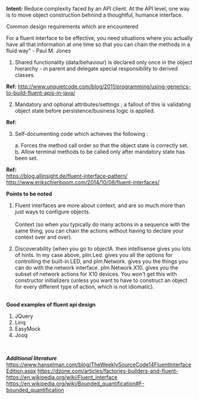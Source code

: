 **Intent:** Reduce complexity faced by an API client. At the API level, one way
 is to move object construction behnind a thoughtful, humance interface.

Common design requirements which are encountered

For a fluent interface to be effective, you need situations where you actually have all that information at one time so that you can chain the methods in a fluid way" - Paul M. Jones

1. Shared functionality (data/behaviour) is declared only once in the object hierarchy - 
in parent and delegate special responsibility to derived classes.

**Ref:** http://www.unquietcode.com/blog/2011/programming/using-generics-to-build-fluent-apis-in-java/

2. Mandatory and optional attributes/settings ; a fallout of this is validating
object state before persistence/business logic is applied.

**Ref:**
  
3. Self-documenting code which achieves the following : 

    a. Forces the method call order so that the object state is correctly set. <br>
    b. Allow terminal methods to be called only after mandatory state has been set.

**Ref:** 
<br>
https://blog.allinsight.de/fluent-interface-pattern/
<br>
http://www.erikschierboom.com/2014/10/08/fluent-interfaces/

**Points to be noted**
<br>
1. Fluent interfaces are more about context, and are so much 
more than just ways to configure objects.<br><br>
Context (so when you typically do many actions in a sequence with the same thing, 
you can chain the actions without having to declare your context over and over).

2. Discoverability (when you go to objectA. then intellisense gives you lots of hints. 
In my case above, plm.Led. gives you all the options for controlling the built-in LED, 
and plm.Network. gives you the things you can do with the network interface.  plm.Network.X10.
 gives you the subset of network actions for X10 devices. You won't get this with constructor 
 initializers (unless you want to have to construct an object for every different type of action, 
 which is not idiomatic). 
<br><br>

**Good examples of fluent api design**
<br>
1. JQuery
2. Linq
3. EasyMock
4. Jooq
<br>

***Additional literature***
https://www.hanselman.com/blog/TheWeeklySourceCode14FluentInterfaceEdition.aspx
https://dzone.com/articles/factories-builders-and-fluent-
https://en.wikipedia.org/wiki/Fluent_interface
https://en.wikipedia.org/wiki/Bounded_quantification#F-bounded_quantification

